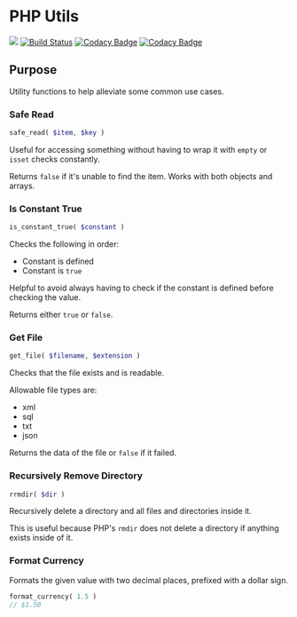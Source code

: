# PHP Utils 

![](https://github.com/ZeekInteractive/php-utils/workflows/Codeception/badge.svg)
[![Build Status](https://travis-ci.org/ZeekInteractive/php-utils.svg?branch=master)](https://travis-ci.org/ZeekInteractive/php-utils)
[![Codacy Badge](https://api.codacy.com/project/badge/Grade/72110913193d45529694e58592f42e56)](https://www.codacy.com/app/ZeekInteractive/php-utils?utm_source=github.com&amp;utm_medium=referral&amp;utm_content=ZeekInteractive/php-utils&amp;utm_campaign=Badge_Grade)
[![Codacy Badge](https://api.codacy.com/project/badge/Coverage/72110913193d45529694e58592f42e56)](https://www.codacy.com/app/ZeekInteractive/php-utils?utm_source=github.com&utm_medium=referral&utm_content=ZeekInteractive/php-utils&utm_campaign=Badge_Coverage)

## Purpose
Utility functions to help alleviate some common use cases.

### Safe Read

```php
safe_read( $item, $key )
```

Useful for accessing something without having to wrap it with `empty` or `isset` checks constantly.

Returns `false` if it's unable to find the item. Works with both objects and arrays.

### Is Constant True

```php
is_constant_true( $constant )
```

Checks the following in order: 
* Constant is defined
* Constant is `true`

Helpful to avoid always having to check if the constant is defined before checking the value.

Returns either `true` or `false`.

### Get File

```php
get_file( $filename, $extension )
```

Checks that the file exists and is readable.

Allowable file types are:
* xml
* sql
* txt
* json

Returns the data of the file or `false` if it failed.

### Recursively Remove Directory

```php
rrmdir( $dir )
```

Recursively delete a directory and all files and directories inside it.

This is useful because PHP's `rmdir` does not delete a directory if anything exists inside of it.

### Format Currency

Formats the given value with two decimal places, prefixed with a dollar sign.

```php
format_currency( 1.5 )
// $1.50
```
